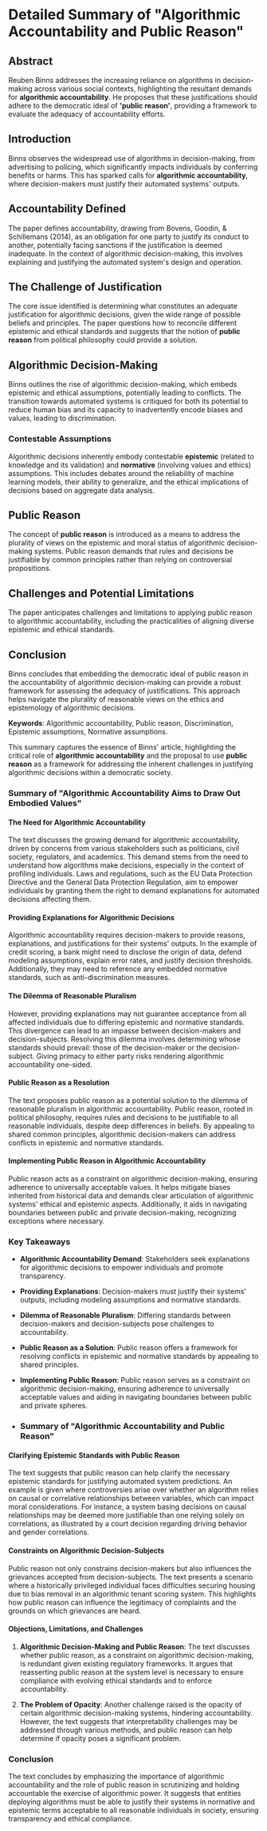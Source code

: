 # Detailed Summary of "Algorithmic Accountability and Public Reason"

## Abstract
Reuben Binns addresses the increasing reliance on algorithms in decision-making across various social contexts, highlighting the resultant demands for **algorithmic accountability**. He proposes that these justifications should adhere to the democratic ideal of **'public reason'**, providing a framework to evaluate the adequacy of accountability efforts.

## Introduction
Binns observes the widespread use of algorithms in decision-making, from advertising to policing, which significantly impacts individuals by conferring benefits or harms. This has sparked calls for **algorithmic accountability**, where decision-makers must justify their automated systems' outputs.

## Accountability Defined
The paper defines accountability, drawing from Bovens, Goodin, & Schillemans (2014), as an obligation for one party to justify its conduct to another, potentially facing sanctions if the justification is deemed inadequate. In the context of algorithmic decision-making, this involves explaining and justifying the automated system's design and operation.

## The Challenge of Justification
The core issue identified is determining what constitutes an adequate justification for algorithmic decisions, given the wide range of possible beliefs and principles. The paper questions how to reconcile different epistemic and ethical standards and suggests that the notion of **public reason** from political philosophy could provide a solution.

## Algorithmic Decision-Making
Binns outlines the rise of algorithmic decision-making, which embeds epistemic and ethical assumptions, potentially leading to conflicts. The transition towards automated systems is critiqued for both its potential to reduce human bias and its capacity to inadvertently encode biases and values, leading to discrimination.

### Contestable Assumptions
Algorithmic decisions inherently embody contestable **epistemic** (related to knowledge and its validation) and **normative** (involving values and ethics) assumptions. This includes debates around the reliability of machine learning models, their ability to generalize, and the ethical implications of decisions based on aggregate data analysis.

## Public Reason
The concept of **public reason** is introduced as a means to address the plurality of views on the epistemic and moral status of algorithmic decision-making systems. Public reason demands that rules and decisions be justifiable by common principles rather than relying on controversial propositions.

## Challenges and Potential Limitations
The paper anticipates challenges and limitations to applying public reason to algorithmic accountability, including the practicalities of aligning diverse epistemic and ethical standards.

## Conclusion
Binns concludes that embedding the democratic ideal of public reason in the accountability of algorithmic decision-making can provide a robust framework for assessing the adequacy of justifications. This approach helps navigate the plurality of reasonable views on the ethics and epistemology of algorithmic decisions.

**Keywords**: Algorithmic accountability, Public reason, Discrimination, Epistemic assumptions, Normative assumptions.

This summary captures the essence of Binns' article, highlighting the critical role of **algorithmic accountability** and the proposal to use **public reason** as a framework for addressing the inherent challenges in justifying algorithmic decisions within a democratic society.

### Summary of "Algorithmic Accountability Aims to Draw Out Embodied Values"

#### The Need for Algorithmic Accountability

The text discusses the growing demand for algorithmic accountability, driven by concerns from various stakeholders such as politicians, civil society, regulators, and academics. This demand stems from the need to understand how algorithms make decisions, especially in the context of profiling individuals. Laws and regulations, such as the EU Data Protection Directive and the General Data Protection Regulation, aim to empower individuals by granting them the right to demand explanations for automated decisions affecting them.

#### Providing Explanations for Algorithmic Decisions

Algorithmic accountability requires decision-makers to provide reasons, explanations, and justifications for their systems' outputs. In the example of credit scoring, a bank might need to disclose the origin of data, defend modeling assumptions, explain error rates, and justify decision thresholds. Additionally, they may need to reference any embedded normative standards, such as anti-discrimination measures.

#### The Dilemma of Reasonable Pluralism

However, providing explanations may not guarantee acceptance from all affected individuals due to differing epistemic and normative standards. This divergence can lead to an impasse between decision-makers and decision-subjects. Resolving this dilemma involves determining whose standards should prevail: those of the decision-maker or the decision-subject. Giving primacy to either party risks rendering algorithmic accountability one-sided.

#### Public Reason as a Resolution

The text proposes public reason as a potential solution to the dilemma of reasonable pluralism in algorithmic accountability. Public reason, rooted in political philosophy, requires rules and decisions to be justifiable to all reasonable individuals, despite deep differences in beliefs. By appealing to shared common principles, algorithmic decision-makers can address conflicts in epistemic and normative standards.

#### Implementing Public Reason in Algorithmic Accountability

Public reason acts as a constraint on algorithmic decision-making, ensuring adherence to universally acceptable values. It helps mitigate biases inherited from historical data and demands clear articulation of algorithmic systems' ethical and epistemic aspects. Additionally, it aids in navigating boundaries between public and private decision-making, recognizing exceptions where necessary.

### Key Takeaways

- **Algorithmic Accountability Demand**: Stakeholders seek explanations for algorithmic decisions to empower individuals and promote transparency.
- **Providing Explanations**: Decision-makers must justify their systems' outputs, including modeling assumptions and normative standards.
- **Dilemma of Reasonable Pluralism**: Differing standards between decision-makers and decision-subjects pose challenges to accountability.
- **Public Reason as a Solution**: Public reason offers a framework for resolving conflicts in epistemic and normative standards by appealing to shared principles.
- **Implementing Public Reason**: Public reason serves as a constraint on algorithmic decision-making, ensuring adherence to universally acceptable values and aiding in navigating boundaries between public and private spheres.

- ### Summary of "Algorithmic Accountability and Public Reason"

#### Clarifying Epistemic Standards with Public Reason

The text suggests that public reason can help clarify the necessary epistemic standards for justifying automated system predictions. An example is given where controversies arise over whether an algorithm relies on causal or correlative relationships between variables, which can impact moral considerations. For instance, a system basing decisions on causal relationships may be deemed more justifiable than one relying solely on correlations, as illustrated by a court decision regarding driving behavior and gender correlations.

#### Constraints on Algorithmic Decision-Subjects

Public reason not only constrains decision-makers but also influences the grievances accepted from decision-subjects. The text presents a scenario where a historically privileged individual faces difficulties securing housing due to bias removal in an algorithmic tenant scoring system. This highlights how public reason can influence the legitimacy of complaints and the grounds on which grievances are heard.

#### Objections, Limitations, and Challenges

1. **Algorithmic Decision-Making and Public Reason**: The text discusses whether public reason, as a constraint on algorithmic decision-making, is redundant given existing regulatory frameworks. It argues that reasserting public reason at the system level is necessary to ensure compliance with evolving ethical standards and to enforce accountability.
   
2. **The Problem of Opacity**: Another challenge raised is the opacity of certain algorithmic decision-making systems, hindering accountability. However, the text suggests that interpretability challenges may be addressed through various methods, and public reason can help determine if opacity poses a significant problem.

### Conclusion

The text concludes by emphasizing the importance of algorithmic accountability and the role of public reason in scrutinizing and holding accountable the exercise of algorithmic power. It suggests that entities deploying algorithms must be able to justify their systems in normative and epistemic terms acceptable to all reasonable individuals in society, ensuring transparency and ethical compliance.
